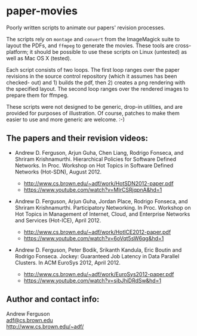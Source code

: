 paper-movies
============

Poorly written scripts to animate our papers' revision processes.

The scripts rely on `montage` and `convert` from the ImageMagick suite to
layout the PDFs, and `ffmpeg` to generate the movies. These tools are
cross-platform; it should be possible to use these scripts on Linux (untested)
as well as Mac OS X (tested).

Each script consists of two loops. The first loop ranges over the paper
revisions in the source control repository (which it assumes has been checked-
out) and 1) builds the pdf, then 2) creates a png rendering with the specified
layout. The second loop ranges over the rendered images to prepare them for
ffmpeg.

These scripts were not designed to be generic, drop-in utilities, and are
provided for purposes of illustration. Of course, patches to make them easier
to use and more generic are welcome. :-)


The papers and their revision videos:
---

 * Andrew D. Ferguson, Arjun Guha, Chen Liang, Rodrigo Fonseca, and Shriram
   Krishnamurthi. Hierarchical Policies for Software Defined Networks. In Proc.
   Workshop on Hot Topics in Software Defined Networks (Hot-SDN), August 2012.
    * http://www.cs.brown.edu/~adf/work/HotSDN2012-paper.pdf
    * https://www.youtube.com/watch?v=MIrCSRjqpnA&hd=1
  
 * Andrew D. Ferguson, Arjun Guha, Jordan Place, Rodrigo Fonseca, and Shriram
   Krishnamurthi. Participatory Networking. In Proc. Workshop on Hot Topics in
   Management of Internet, Cloud, and Enterprise Networks and Services
   (Hot-ICE), April 2012.
    * http://www.cs.brown.edu/~adf/work/HotICE2012-paper.pdf
    * https://www.youtube.com/watch?v=6oVqt5sW6qg&hd=1
  
 * Andrew D. Ferguson, Peter Bodik, Srikanth Kandula, Eric Boutin and Rodrigo
   Fonseca. Jockey: Guaranteed Job Latency in Data Parallel Clusters. In ACM
   EuroSys 2012, April 2012.
    * http://www.cs.brown.edu/~adf/work/EuroSys2012-paper.pdf
    * https://www.youtube.com/watch?v=sibJhiDRdSw&hd=1


Author and contact info:
---

Andrew Ferguson  
adf@cs.brown.edu  
http://www.cs.brown.edu/~adf/
